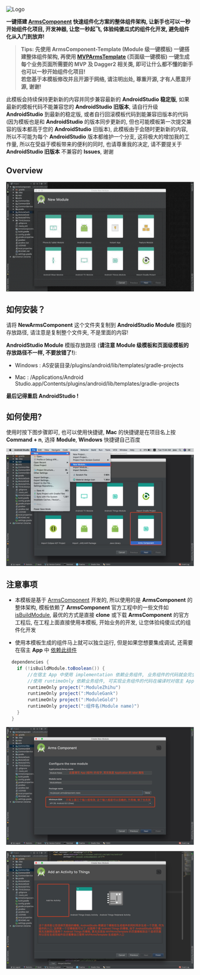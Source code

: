 ![Logo](https://raw.githubusercontent.com/JessYanCoding/ArmsComponent/master/arts/arms_component_banner_v1.0.jpg)

**一键搭建 [ArmsComponent](https://github.com/JessYanCoding/ArmsComponent) 快速组件化方案的整体组件架构, 让新手也可以一秒开始组件化项目, 开发神器, 让您一秒起飞, 体验纯傻瓜式的组件化开发, 避免组件化从入门到放弃!**

> **Tips: 先使用 ArmsComponent-Template (Module 级一键模板) 一键搭建整体组件架构, 再使用 [MVPArmsTemplate](https://github.com/JessYanCoding/MVPArmsTemplate) (页面级一键模板) 一键生成每个业务页面所需要的 MVP 及 Dagger2 相关类, 即可让什么都不懂的新手也可以一秒开始组件化项目!**  
> **若您基于本模板修改并且开源于网络, 请注明出处, 尊重开源, 才有人愿意开源, 谢谢!**

此模板会持续保持更新新的内容并同步兼容最新的 **AndroidStudio 稳定版**, 如果最新的模板代码不能兼容您的 **AndroidStudio 旧版本**, 请自行升级  **AndroidStudio** 到最新的稳定版, 或者自行回滚模板代码到能兼容旧版本的代码 (因为模板也是和 **AndroidStudio** 的版本同步更新的, 但也可能模板第一次提交兼容的版本都高于您的 **AndroidStudio** 旧版本), 此模板由于会随时更新新的内容, 所以不可能为每个 **AndroidStudio** 版本都维护一个分支, 这将极大的增加我的工作量, 所以在受益于模板带来的便利的同时, 也请尊重我的决定, 请不要提关于 **AndroidStudio 旧版本** 不兼容的 **Issues**, 谢谢

## Overview
![gif](art/ArmsComponent-Template.gif)

## 如何安装？
请将 **NewArmsComponent** 这个文件夹复制到 **AndroidStudio Module** 模版的存放路径, 请注意是复制整个文件夹, 不是里面的内容!

**AndroidStudio Module** 模版存放路径 (**请注意 Module 级模板和页面级模板的存放路径不一样, 不要放错了!**):

* Windows : AS安装目录/plugins/android/lib/templates/gradle-projects

* Mac : /Applications/Android Studio.app/Contents/plugins/android/lib/templates/gradle-projects

**最后记得重启 AndroidStudio !**

## 如何使用?
使用时按下图步骤即可, 也可以使用快捷键, **Mac** 的快捷键是在项目名上按 **Command + n**, 选择  **Module**, **Windows** 快捷键自己百度

![step](art/step.jpeg)

## 注意事项
* 本模板是基于 [ArmsComponent](https://github.com/JessYanCoding/ArmsComponent) 开发的, 所以使用的是 **ArmsComponent** 的整体架构, 模板依赖了 **ArmsComponent** 官方工程中的一些文件如 [isBuildModule](https://github.com/JessYanCoding/ArmsComponent/blob/master/gradle.properties#L19), 最优的方式是直接 **clone** 或下载 **ArmsComponent** 的官方工程后, 在工程上面直接使用本模板, 开始业务的开发, 让您体验纯傻瓜式的组件化开发

* 使用本模板生成的组件马上就可以独立运行, 但是如果您想要集成调试, 还需要在宿主 **App** 中 [依赖此组件](https://github.com/JessYanCoding/ArmsComponent/blob/master/app/build.gradle#L55)
```gradle
  dependencies {
    if (!isBuildModule.toBoolean()) {
        //在宿主 App 中使用 implementation 依赖业务组件, 业务组件的代码就会完全暴露给宿主 App, 不利于代码的隔离
        //使用 runtimeOnly 依赖业务组件, 可实现业务组件的代码在编译时对宿主 App 不可见, 仅在运行时对宿主 App 可见
        runtimeOnly project(":ModuleZhihu")
        runtimeOnly project(":ModuleGank")
        runtimeOnly project(":ModuleGold")
        runtimeOnly project(":组件名(Module name)")
    }
  }
```

![attention-1](art/attention-1.jpeg)

![attention-2](art/attention-2.jpeg)
